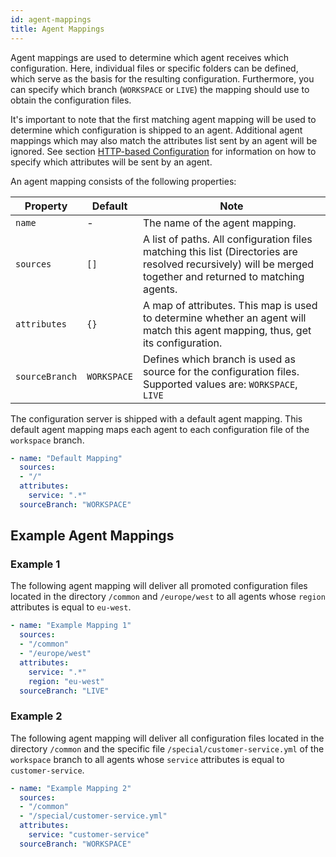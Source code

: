 ```yaml
---
id: agent-mappings
title: Agent Mappings
---
```


Agent mappings are used to determine which agent receives which configuration. Here, individual files or specific folders can be defined, which serve as the basis for the resulting configuration. Furthermore, you can specify which branch (`WORKSPACE` or `LIVE`) the mapping should use to obtain the configuration files.

It's important to note that the first matching agent mapping will be used to determine which configuration is shipped to an agent.
Additional agent mappings which may also match the attributes list sent by an agent will be ignored.
See section [HTTP-based Configuration](configuration/external-configuration-sources.md#http-based-configuration) for information on how to specify which attributes will be sent by an agent.

An agent mapping consists of the following properties:

| Property | Default | Note |
| --- | --- | --- |
| `name` | - | The name of the agent mapping. |
| `sources` | `[]` | A list of paths. All configuration files matching this list (Directories are resolved recursively) will be merged together and returned to matching agents. |
| `attributes` | `{}` | A map of attributes. This map is used to determine whether an agent will match this agent mapping, thus, get its configuration. |
| `sourceBranch` | `WORKSPACE` | Defines which branch is used as source for the configuration files. Supported values are: `WORKSPACE`, `LIVE` |


The configuration server is shipped with a default agent mapping.
This default agent mapping maps each agent to each configuration file of the `workspace` branch.

```YAML
- name: "Default Mapping"
  sources:
  - "/"
  attributes:
    service: ".*"
  sourceBranch: "WORKSPACE"
```

## Example Agent Mappings

### Example 1

The following agent mapping will deliver all promoted configuration files located in the directory `/common` and `/europe/west` to all agents whose `region` attributes is equal to `eu-west`.

```YAML
- name: "Example Mapping 1"
  sources:
  - "/common"
  - "/europe/west"
  attributes:
    service: ".*"
    region: "eu-west"
  sourceBranch: "LIVE"
```

### Example 2

The following agent mapping will deliver all configuration files located in the directory `/common` and the specific file `/special/customer-service.yml` of the `workspace` branch to all agents whose `service` attributes is equal to `customer-service`.

```YAML
- name: "Example Mapping 2"
  sources:
  - "/common"
  - "/special/customer-service.yml"
  attributes:
    service: "customer-service"
  sourceBranch: "WORKSPACE"
```